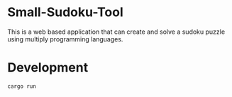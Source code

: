 # Small-Sudoku-Tool
This is a web based application that can create and solve a sudoku puzzle using multiply programming languages.

# Development
    cargo run
